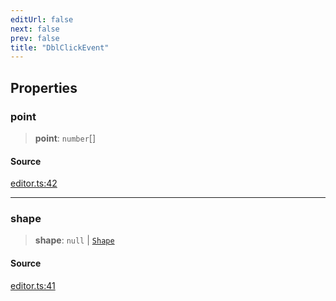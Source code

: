 ```yaml
---
editUrl: false
next: false
prev: false
title: "DblClickEvent"
---
```


## Properties

### point

> **point**: `number`[]

#### Source

[editor.ts:42](https://github.com/dgmjs/dgmjs/blob/main/packages/core/src/editor.ts#L42)

***

### shape

> **shape**: `null` \| [`Shape`](/api-core/classes/shape/)

#### Source

[editor.ts:41](https://github.com/dgmjs/dgmjs/blob/main/packages/core/src/editor.ts#L41)
